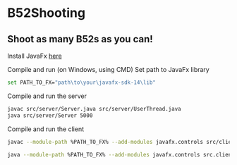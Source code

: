 # B52Shooting
## Shoot as many B52s as you can!

Install JavaFx [here](https://gluonhq.com/products/javafx/)

Compile and run (on Windows, using CMD)
Set path to JavaFx library
```bash
set PATH_TO_FX="path\to\your\javafx-sdk-14\lib"

```

Compile and run the server
```bash
javac src/server/Server.java src/server/UserThread.java
java src/server/Server 5000

```

Compile and run the client
```bash
javac --module-path %PATH_TO_FX% --add-modules javafx.controls src/client/PlayGround.java

java --module-path %PATH_TO_FX% --add-modules javafx.controls src.client.PlayGround

```